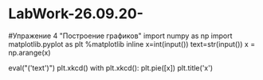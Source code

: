 # LabWork-26.09.20-
#Упражение 4 "Построение графиков"
import numpy as np
import matplotlib.pyplot as plt
%matplotlib inline
x=int(input())
text=str(input())
x = np.arange(x)

eval("('text')")
plt.xkcd()
with plt.xkcd():
    plt.pie([x])
    plt.title('x')
